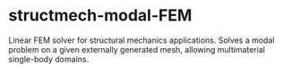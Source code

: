 # structmech-modal-FEM
Linear FEM solver for structural mechanics applications. Solves a modal problem on a given externally generated mesh, allowing multimaterial single-body domains.
